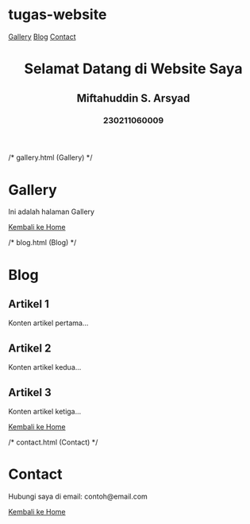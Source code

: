 # tugas-website


<!DOCTYPE html>
<html lang="id">
<head>
    <meta charset="UTF-8">
    <meta name="viewport" content="width=device-width, initial-scale=1.0">
    <title>Home - Website Mif</title>
    <link rel="stylesheet" href="styles.css">
</head>
<body>
    <nav>
        <a href="gallery.html">Gallery</a>
        <a href="blog.html">Blog</a>
        <a href="contact.html">Contact</a>
    </nav>
    <header>
        <h1>Selamat Datang di Website Saya </h1>
        <h2>Miftahuddin S. Arsyad</h2>
        <h3>230211060009</h3>
    </header>
</body>
</html>

/* gallery.html (Gallery) */
<!DOCTYPE html>
<html lang="id">
<head>
    <meta charset="UTF-8">
    <meta name="viewport" content="width=device-width, initial-scale=1.0">
    <title>Gallery</title>
    <link rel="stylesheet" href="styles.css">
</head>
<body>
    <h1>Gallery</h1>
    <p>Ini adalah halaman Gallery</p>
    <a href="index.html">Kembali ke Home</a>
</body>
</html>

/* blog.html (Blog) */
<!DOCTYPE html>
<html lang="id">
<head>
    <meta charset="UTF-8">
    <meta name="viewport" content="width=device-width, initial-scale=1.0">
    <title>Blog</title>
    <link rel="stylesheet" href="styles.css">
</head>
<body>
    <h1>Blog</h1>
    <article>
        <h2>Artikel 1</h2>
        <p>Konten artikel pertama...</p>
    </article>
    <article>
        <h2>Artikel 2</h2>
        <p>Konten artikel kedua...</p>
    </article>
    <article>
        <h2>Artikel 3</h2>
        <p>Konten artikel ketiga...</p>
    </article>
    <a href="index.html">Kembali ke Home</a>
</body>
</html>

/* contact.html (Contact) */
<!DOCTYPE html>
<html lang="id">
<head>
    <meta charset="UTF-8">
    <meta name="viewport" content="width=device-width, initial-scale=1.0">
    <title>Contact</title>
    <link rel="stylesheet" href="styles.css">
</head>
<body>
    <h1>Contact</h1>
    <p>Hubungi saya di email: contoh@email.com</p>
    <a href="index.html">Kembali ke Home</a>
</body>
</html>
